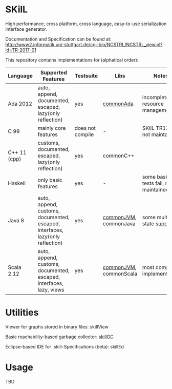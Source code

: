 SKilL
=====

High performance, cross platform, cross language, easy-to-use serialization interface generator.

Documentation and Specification can be found at:
http://www2.informatik.uni-stuttgart.de/cgi-bin/NCSTRL/NCSTRL_view.pl?id=TR-2017-01


This repository contains implementations for (alphatical order):

Language|Supported Features|Testsuite|Libs|Notes
-------|------------------|---------|----|-----
Ada 2012 |auto, append, documented, escaped, lazy(only reflection)| yes | [commonAda](https://github.com/skill-lang/adaCommon) | incomplete resource management
C 99 |mainly core features| does not compile | - | SKilL TR13, not maintained
C++ 11 (cpp) |customs, documented, escaped, lazy(only reflection)| yes | commonC++ | 
Haskell | only basic features | yes | - | some basic tests fail, not maintained
Java 8 |auto, append, customs, documented, escaped, interfaces, lazy(only reflection)| yes | [commonJVM](https://github.com/skill-lang/jvmCommon), commonJava | some multi-state support
Scala 2.12 |auto, append, customs, documented, escaped, interfaces, lazy, views| yes | [commonJVM](https://github.com/skill-lang/jvmCommon), commonScala | most complete implementation


Utilities
=========

Viewer for graphs stored in binary files: skillView

Basic reachability-based garbage collector: [skillGC](https://github.com/skill-lang/skillGC)

Eclipse-based IDE for .skill-Specifications (beta): skillEd


Usage
=====

TBD
